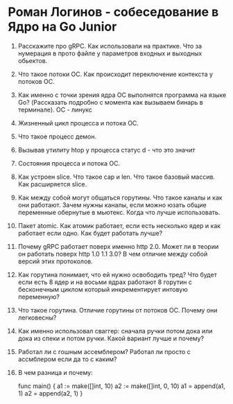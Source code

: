 # Роман Логинов - собеседование в Ядро на Go Junior

1. Расскажите про gRPC. Как использовали на практике. Что за нумерация в прото файле у параметров входных и выходных обьектов.
2. Что такое потоки ОС. Как происходит переключение контекста у потоков ОС.
3. Как именно с точки зрения ядра ОС выполнятся программа на языке Go? (Рассказать подробно с момента как вызываем бинарь в терминале). ОС - линукс
4. Жизненный цикл процесса и потока ОС.
5. Что такое процесс демон.
6. Вызывав утилиту htop у процесса статус d - что это значит
7. Состояния процесса и потока ОС.
8. Как устроен slice. Что такое cap и len. Что такое базовый массив. Как расширяется slice.
9. Как между собой могут общаться горутины. Что такое каналы и как они работают. Зачем нужны каналы, если можно юзать общие переменные обернутые в мьютекс. Когда что лучше использовать.
10. Пакет atomic. Как атомик работает, если есть несколько ядер и как работает если одно. Как будет работать лучше?
11. Почему gRPC работает поверх именно http 2.0. Может ли в теории он работать поверх http 1.0 1.1 3.0? В чем отличие между собой версий этих протоколов.
12. Как горутина понимает, что ей нужно освободить тред? Что будет если есть 8 ядер и на восьми ядрах работают 8 горутин с бесконечным циклом который инкрементирует интовую переменную?
13. Что такое горутина. Отличие горутины от потоков ОС. Почему они легковесны?
14. Как именно использовал сваггер: сначала ручки потом дока или дока из спеки и потом ручки. Какой вариант лучше и почему?
15. Работал ли с гошным ассемблером? Работал ли просто с ассмблером если да то с каким?
16. В чем разница и почему:


    func main() {
        a1 := make([]int, 10)
        a2 := make([]int, 0, 10)
        a1 = append(a1, 1)
        a2 = append(a2, 1)
    }